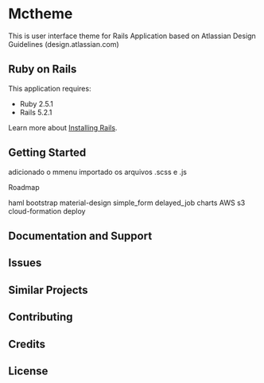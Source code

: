 Mctheme
================

This is user interface theme for Rails Application based on Atlassian Design Guidelines (design.atlassian.com)



Ruby on Rails
-------------

This application requires:

- Ruby 2.5.1
- Rails 5.2.1

Learn more about [Installing Rails](http://railsapps.github.io/installing-rails.html).

Getting Started
---------------
adicionado o mmenu
importado os arquivos .scss e .js

Roadmap

haml
bootstrap
material-design
simple_form
delayed_job
charts
AWS
    s3
    cloud-formation
    deploy



Documentation and Support
-------------------------

Issues
-------------

Similar Projects
----------------

Contributing
------------

Credits
-------

License
-------
